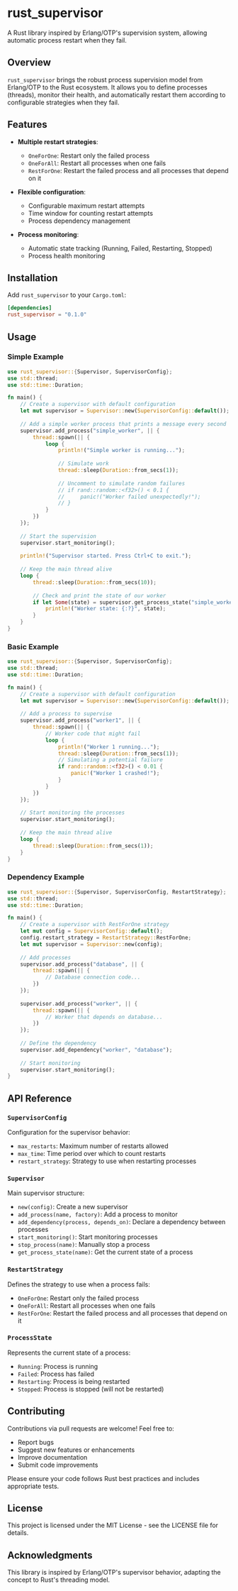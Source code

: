 # rust_supervisor

A Rust library inspired by Erlang/OTP's supervision system, allowing automatic process restart when they fail.

## Overview

`rust_supervisor` brings the robust process supervision model from Erlang/OTP to the Rust ecosystem. It allows you to define processes (threads), monitor their health, and automatically restart them according to configurable strategies when they fail.

## Features

* **Multiple restart strategies**:
  * `OneForOne`: Restart only the failed process
  * `OneForAll`: Restart all processes when one fails
  * `RestForOne`: Restart the failed process and all processes that depend on it

* **Flexible configuration**:
  * Configurable maximum restart attempts
  * Time window for counting restart attempts
  * Process dependency management

* **Process monitoring**:
  * Automatic state tracking (Running, Failed, Restarting, Stopped)
  * Process health monitoring

## Installation

Add `rust_supervisor` to your `Cargo.toml`:

```toml
[dependencies]
rust_supervisor = "0.1.0"
```

## Usage

### Simple Example

```rust
use rust_supervisor::{Supervisor, SupervisorConfig};
use std::thread;
use std::time::Duration;

fn main() {
    // Create a supervisor with default configuration
    let mut supervisor = Supervisor::new(SupervisorConfig::default());
    
    // Add a simple worker process that prints a message every second
    supervisor.add_process("simple_worker", || {
        thread::spawn(|| {
            loop {
                println!("Simple worker is running...");
                
                // Simulate work
                thread::sleep(Duration::from_secs(1));
                
                // Uncomment to simulate random failures
                // if rand::random::<f32>() < 0.1 {
                //     panic!("Worker failed unexpectedly!");
                // }
            }
        })
    });
    
    // Start the supervision
    supervisor.start_monitoring();
    
    println!("Supervisor started. Press Ctrl+C to exit.");
    
    // Keep the main thread alive
    loop {
        thread::sleep(Duration::from_secs(10));
        
        // Check and print the state of our worker
        if let Some(state) = supervisor.get_process_state("simple_worker") {
            println!("Worker state: {:?}", state);
        }
    }
}
```

### Basic Example

```rust
use rust_supervisor::{Supervisor, SupervisorConfig};
use std::thread;
use std::time::Duration;

fn main() {
    // Create a supervisor with default configuration
    let mut supervisor = Supervisor::new(SupervisorConfig::default());
    
    // Add a process to supervise
    supervisor.add_process("worker1", || {
        thread::spawn(|| {
            // Worker code that might fail
            loop {
                println!("Worker 1 running...");
                thread::sleep(Duration::from_secs(1));
                // Simulating a potential failure
                if rand::random::<f32>() < 0.01 {
                    panic!("Worker 1 crashed!");
                }
            }
        })
    });
    
    // Start monitoring the processes
    supervisor.start_monitoring();
    
    // Keep the main thread alive
    loop {
        thread::sleep(Duration::from_secs(1));
    }
}
```

### Dependency Example

```rust
use rust_supervisor::{Supervisor, SupervisorConfig, RestartStrategy};
use std::thread;
use std::time::Duration;

fn main() {
    // Create a supervisor with RestForOne strategy
    let mut config = SupervisorConfig::default();
    config.restart_strategy = RestartStrategy::RestForOne;
    let mut supervisor = Supervisor::new(config);
    
    // Add processes
    supervisor.add_process("database", || {
        thread::spawn(|| {
            // Database connection code...
        })
    });
    
    supervisor.add_process("worker", || {
        thread::spawn(|| {
            // Worker that depends on database...
        })
    });
    
    // Define the dependency
    supervisor.add_dependency("worker", "database");
    
    // Start monitoring
    supervisor.start_monitoring();
}
```

## API Reference

### `SupervisorConfig`

Configuration for the supervisor behavior:

- `max_restarts`: Maximum number of restarts allowed
- `max_time`: Time period over which to count restarts
- `restart_strategy`: Strategy to use when restarting processes

### `Supervisor`

Main supervisor structure:

- `new(config)`: Create a new supervisor
- `add_process(name, factory)`: Add a process to monitor
- `add_dependency(process, depends_on)`: Declare a dependency between processes
- `start_monitoring()`: Start monitoring processes
- `stop_process(name)`: Manually stop a process
- `get_process_state(name)`: Get the current state of a process

### `RestartStrategy`

Defines the strategy to use when a process fails:

- `OneForOne`: Restart only the failed process
- `OneForAll`: Restart all processes when one fails
- `RestForOne`: Restart the failed process and all processes that depend on it

### `ProcessState`

Represents the current state of a process:

- `Running`: Process is running
- `Failed`: Process has failed
- `Restarting`: Process is being restarted
- `Stopped`: Process is stopped (will not be restarted)

## Contributing

Contributions via pull requests are welcome! Feel free to:

- Report bugs
- Suggest new features or enhancements
- Improve documentation
- Submit code improvements

Please ensure your code follows Rust best practices and includes appropriate tests.

## License

This project is licensed under the MIT License - see the LICENSE file for details.

## Acknowledgments

This library is inspired by Erlang/OTP's supervisor behavior, adapting the concept to Rust's threading model.

